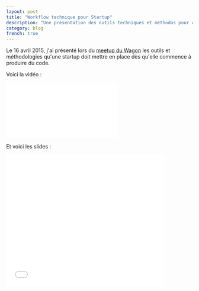 ```yaml
---
layout: post
title: "Workflow technique pour Startup"
description: "Une présentation des outils techniques et méthodos pour coder sereinement en startup"
category: blog
french: true
---
```


Le 16 avril 2015, j'ai présenté lors du [meetup du Wagon](http://www.meetup.com/fr/Le-Wagon-Paris-Coding-Station/events/221807462/) les outils et méthodologies qu'une startup doit mettre en place dès qu'elle commence à produire du code.

Voici la vidéo :

<div class="video-wrapper">
  <div class="video-wrapper-inner">
    <iframe src="//www.youtube.com/embed/JQRiwZKJktE" frameborder="0" allowfullscreen></iframe>
  </div>
</div>

Et voici les slides :

<iframe class='slideshare' src="//fr.slideshare.net/slideshow/embed_code/key/uOu5ftooVrpLVk" width="425" height="355" frameborder="0" marginwidth="0" marginheight="0" scrolling="no" allowfullscreen> </iframe>
